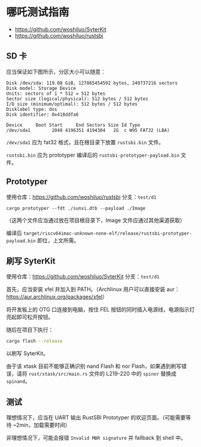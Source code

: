 # 哪吒测试指南

- https://github.com/woshiluo/SyterKit
- https://github.com/woshiluo/rustsbi

## SD 卡

应当保证如下图所示，分区大小可以随意：

```plain
Disk /dev/sda: 119.08 GiB, 127865454592 bytes, 249737216 sectors
Disk model: Storage Device
Units: sectors of 1 * 512 = 512 bytes
Sector size (logical/physical): 512 bytes / 512 bytes
I/O size (minimum/optimal): 512 bytes / 512 bytes
Disklabel type: dos
Disk identifier: 0x418ddfa6

Device     Boot Start     End Sectors Size Id Type
/dev/sda1        2048 4196351 4194304   2G  c W95 FAT32 (LBA)
```

`/dev/sda1` 应为 fat32 格式，且在根目录下放置 `rustsbi.bin` 文件。

`rustsbi.bin` 应为 prototyper 编译后的 `rustsbi-prototyper-payload.bin` 文件。

## Prototyper

使用仓库：<https://github.com/woshiluo/rustsbi>
分支：`test/d1`

```
cargo prototyper --fdt ./sunxi.dtb --payload ./Image
```

（这两个文件应当通过放在项目根目录下，Image 文件应通过其他渠道获取）

编译后 `target/riscv64imac-unknown-none-elf/release/rustsbi-prototyper-payload.bin` 即位，上文所需。

## 刷写 SyterKit

使用仓库：<https://github.com/woshiluo/SyterKit>
分支：`test/d1`

首先，应当安装 xfel 并加入到 PATH。（Archlinux 用户可以直接安装 aur：<https://aur.archlinux.org/packages/xfel>）

将开发板上的 OTG 口连接到电脑，按住 FEL 按钮的同时插入电源线，电源指示灯亮起即可松开按钮。

随后在项目下执行：

```bash
cargo flash --release
```

以刷写 SyterKit。

由于该 xtask 目前不能够正确识别 nand Flash 和 nor Flash，如果遇到刷写错误，请将 `rust/xtask/src/main.rs` 文件的 L219-220 中的 `spinor` 替换成 `spinand`。

## 测试

理想情况下，应当在 UART 输出 RustSBI Prototyper 的欢迎页面。（可能需要等待 ~2min，加载需要时间）

非理想情况下，可能会报错 `Invalid MBR signature` 并 fallback 到 shell 中。
